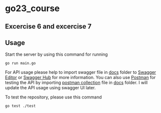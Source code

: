 # go23_course
## Excercise 6 and excercise 7

## Usage
Start the server by using this command for running 
```
go run main.go
```
For API usage please help to import swagger file in [docs](docs/) folder to [Swagger Editor](https://editor.swagger.io/) or [Swagger Hub](https://app.swaggerhub.com/home) for more information.
You can also use [Postman](https://www.postman.com/) for testing the API by importing [postman collection](docs/postman_collection.json) file in [docs](docs/) folder.
I will update the API usage using swagger UI later.

To test the repository, please use this command
```
go test ./test
```
 